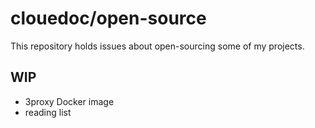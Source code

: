 # clouedoc/open-source

This repository holds issues about open-sourcing some of my projects.

## WIP

- 3proxy Docker image
- reading list
